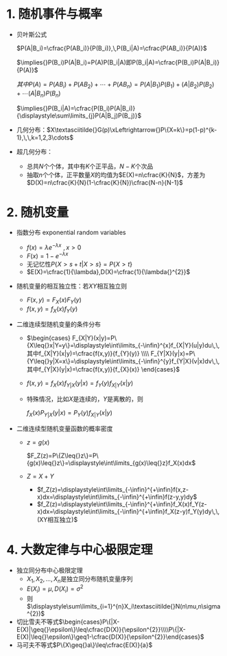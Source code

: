 # 1. 随机事件与概率  

- 贝叶斯公式

  $P(A|B_i)=\cfrac{P(AB_i)}{P(B_i)},\,P(B_i|A)=\cfrac{P(AB_i)}{P(A)}$

  $\implies{}P(B_i)P(A|B_i)=P(A)P(B_i|A)即P(B_i|A)=\cfrac{P(B_i)P(A|B_i)}{P(A)}$

  $其中P(A)=P(AB_i)+P(AB_2)+\cdots+P(AB_n)=P(A|B_1)P(B_1)+(A|B_2)P(B_2)+\cdots{}(A|B_n)P(B_n)$

  $\implies{}P(B_i|A)=\cfrac{P(B_i)P(A|B_i)}{\displaystyle\sum\limits_{j}P(A|B_j)P(B_j)}$​ 

- 几何分布：$X\textasciitilde{}G(p)\xLeftrightarrow{}P\{X=k\}=p(1-p)^{k-1},\,\,k=1,2,3\cdots$​ 

- 超几何分布：

  - 总共$N$个个体，其中有$K$个正平品，$N-K$个次品
  - 抽取$n$个个体，正平数量$X$的均值为$E(X)=n\cfrac{K}{N}$，方差为$D(X)=n\cfrac{K}{N}(1-\cfrac{K}{N})\cfrac{N-n}{N-1}$

# 2. 随机变量

- 指数分布$\text{ exponential random variables}$ 
  - $f(x)=\lambda{}e^{-\lambda{x}}\,\,,x>0$​   
  - $F(x)=1-e^{-\lambda{}x}$
  - 无记忆性$P\{X>s+t|X>s\}=P\{X>t\}$​  
  - $E(X)=\cfrac{1}{\lambda},D(X)=\cfrac{1}{\lambda{}^{2}}$​ 
  
- 随机变量的相互独立性：若$XY$相互独立则
  - $F(x,y)=F_{X}(x)F_{Y}(y)$ ​
  - $f(x,y)=f_{X}(x)f_{Y}(y)$​ 
  
- 二维连续型随机变量的条件分布  
  - $\begin{cases}
    F_{X|Y}(x|y)=P\{X\leq{}x|Y=y\}=\displaystyle\int\limits_{-\infin}^{x}f_{X|Y}(u|y)du\,\,其中f_{X|Y}(x|y)=\cfrac{f(x,y)}{f_{Y}(y)}
    \\\\
    F_{Y|X}(y|x)=P\{Y\leq{}y|X=x\}=\displaystyle\int\limits_{-\infin}^{y}f_{Y|X}(v|x)dv\,\,其中f_{Y|X}(y|x)=\cfrac{f(x,y)}{f_{X}(x)}
    \end{cases}$ 
    
  - $f(x,y)=f_X(x)f_{Y|X}(y|x)=f_Y(y)f_{X|Y}(x|y)$​​ 
  
  - 特殊情况，比如$X$是连续的，$Y$是离散的，则
  
    $f_X(x)P_{Y|X}(y|x)=P_Y(y)f_{X|Y}(x|y)$ 
  
- 二维连续型随机变量函数的概率密度  
  
  - $z=g(x)$
  
    $F_Z(z)=P\{Z\leq{}z\}=P\{g(x)\leq{}z\}=\displaystyle\int\limits_{g(x)\leq{}z}f_X(x)dx$​ 
  
  - $Z=X+Y$
  
    - $f_Z(z)=\displaystyle\int\limits_{-\infin}^{+\infin}f(x,z-x)dx=\displaystyle\int\limits_{-\infin}^{+\infin}f(z-y,y)dy$ 
    - $f_Z(z)=\displaystyle\int\limits_{-\infin}^{+\infin}f_X(x)f_Y(z-x)dx=\displaystyle\int\limits_{-\infin}^{+\infin}f_X(z-y)f_Y(y)dy\,\,(XY相互独立)$   

# 4. 大数定律与中心极限定理  

- 独立同分布中心极限定理  
  - $X_1,X_2,...,X_n$是独立同分布随机变量序列
  - $E(X_i)=\mu,\,D(X_i)=\sigma{}^{2}$
  - 则$\displaystyle\sum\limits_{i=1}^{n}X_i\textasciitilde{}N(n\mu,n\sigma^{2})$​ 
- 切比雪夫不等式$\begin{cases}P\{|X-E(X)|\geq{}\epsilon\}\leq\cfrac{D(X)}{\epsilon^{2}}\\\\P\{|X-E(X)|\leq{}\epsilon\}\geq1-\cfrac{D(X)}{\epsilon^{2}}\end{cases}$ 
- 马可夫不等式$P\{X\geq{}a\}\leq\cfrac{E(X)}{a}$ 

